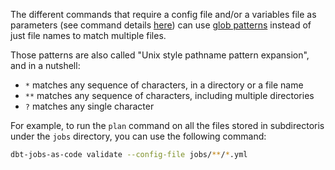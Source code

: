 The different commands that require a config file and/or a variables file as parameters (see command details [here](../cli.md)) can use [glob patterns](https://docs.python.org/3/library/glob.html) instead of just file names to match multiple files.

Those patterns are also called "Unix style pathname pattern expansion", and in a nutshell:

- `*` matches any sequence of characters, in a directory or a file name
- `**` matches any sequence of characters, including multiple directories
- `?` matches any single character

For example, to run the `plan` command on all the files stored in subdirectoris under the `jobs` directory, you can use the following command:

```bash
dbt-jobs-as-code validate --config-file jobs/**/*.yml
```